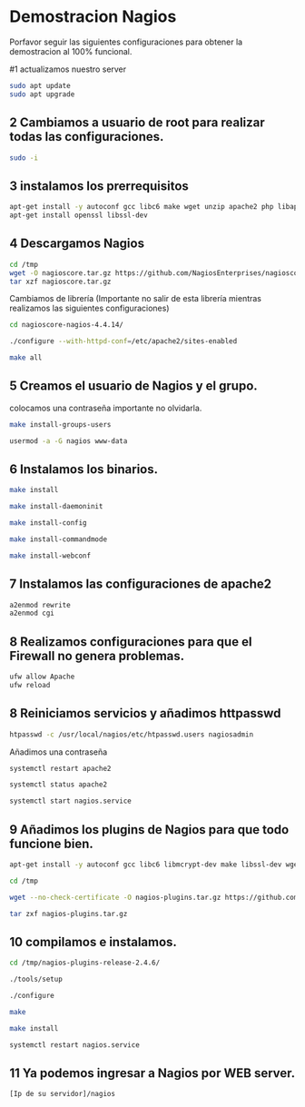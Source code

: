 # Demostracion Nagios 
Porfavor seguir las siguientes configuraciones para obtener la demostracion al 100% funcional. 

#1 actualizamos nuestro server 

```bash
sudo apt update
sudo apt upgrade
```

## 2 Cambiamos a usuario de root para realizar todas las configuraciones.

```bash
sudo -i
```

## 3 instalamos los prerrequisitos 

```bash
apt-get install -y autoconf gcc libc6 make wget unzip apache2 php libapache2-mod-php7.4 libgd-dev
apt-get install openssl libssl-dev
```

## 4 Descargamos Nagios

```bash
cd /tmp
wget -O nagioscore.tar.gz https://github.com/NagiosEnterprises/nagioscore/archive/nagios-4.4.14.tar.gz
tar xzf nagioscore.tar.gz
```

Cambiamos de librería (Importante no salir de esta librería mientras realizamos las siguientes configuraciones)

```bash
cd nagioscore-nagios-4.4.14/
```
```bash
./configure --with-httpd-conf=/etc/apache2/sites-enabled
```
```bash
make all
```

## 5 Creamos el usuario de Nagios y el grupo.

colocamos una contraseña importante no olvidarla.

```bash
make install-groups-users
```
```bash
usermod -a -G nagios www-data
```

## 6 Instalamos los binarios.

```bash
make install
```
```bash
make install-daemoninit
```
```bash
make install-config
```
```bash
make install-commandmode
```
```bash
make install-webconf
```

## 7 Instalamos las configuraciones de apache2

```bash
a2enmod rewrite
a2enmod cgi
```

## 8 Realizamos configuraciones para que el Firewall no genera problemas.

```bash
ufw allow Apache
ufw reload
```
## 8 Reiniciamos servicios y añadimos httpasswd

```bash
htpasswd -c /usr/local/nagios/etc/htpasswd.users nagiosadmin
```

Añadimos una contraseña

```bash
systemctl restart apache2
```
```bash
systemctl status apache2
```
```bash
systemctl start nagios.service
```

## 9 Añadimos los plugins de Nagios para que todo funcione bien.

```bash
apt-get install -y autoconf gcc libc6 libmcrypt-dev make libssl-dev wget bc gawk dc build-essential snmp libnet-snmp-perl gettext
```
```bash
cd /tmp
```
```bash
wget --no-check-certificate -O nagios-plugins.tar.gz https://github.com/nagios-plugins/nagios-plugins/archive/release-2.4.6.tar.gz
```
```bash
tar zxf nagios-plugins.tar.gz
```

## 10 compilamos e instalamos.

```bash
cd /tmp/nagios-plugins-release-2.4.6/
```
```bash
./tools/setup
```
```bash
./configure
```
```bash
make
```
```bash
make install
```
```bash
systemctl restart nagios.service
```

## 11 Ya podemos ingresar a Nagios por WEB server.

```bash
[Ip de su servidor]/nagios
```






